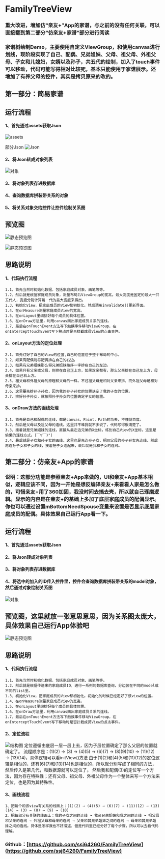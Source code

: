 # FamilyTreeView
### 重大改进，增加仿“亲友+”App的家谱，与之前的没有任何关联，可以直接翻到第二部分“仿亲友+家谱”部分进行阅读
### 家谱树绘制Demo，主要使用自定义ViewGroup，和使用canvas进行划线，现阶段实现了自己、配偶、兄弟姐妹、父母、祖父母、外祖父母、子女和儿媳妇，女婿以及孙子，共五代的绘制，加入了touch事件可以移动，代码可能写得相对比较死，基本只能使用于家谱展示。还增加了有养父母的控件，其实是拷贝原来的改的。

## 第一部分：简易家谱
## 运行流程

#### 1、首先通过assets获取Json
![assets](https://raw.githubusercontent.com/ssj64260/FamilyTreeView/master/image/QQ%E6%88%AA%E5%9B%BE20170602231531.png)

部分Json
![Json](https://raw.githubusercontent.com/ssj64260/FamilyTreeView/master/image/QQ%E6%88%AA%E5%9B%BE20170602231651.png)

#### 2、将Json转成对象列表
![对象](https://raw.githubusercontent.com/ssj64260/FamilyTreeView/master/image/QQ%E6%88%AA%E5%9B%BE20170602232244.png)

#### 3、将对象列表存进数据库
#### 4、查询数据库拼装带关系的对象
#### 5、将关系对象交给控件让控件绘制关系图

## 预览图

![静态预览图](https://raw.githubusercontent.com/ssj64260/FamilyTreeView/master/image/device-2017-06-23-155317.png)

![静态预览图](https://raw.githubusercontent.com/ssj64260/FamilyTreeView/master/image/device-2017-06-23-155343.png)


## 思路说明
#### 1、代码执行流程
	1.1、首先当然时初始化数据，包括家庭成员对象、画笔等等。
	1.2、然后就是根据家庭成员对象，测量布局后ViewGroup的宽高，最大高度是固定的最大一共五代人，宽度分别计算每一代的最大宽度来得出。
	1.3、初始化View，把家庭成员的View都初始化。然后调用invalidate()更新界面。
	1.4、在onMeasure测量家庭成员View的宽高。
	1.5、在onLayout里编排好每个成员的具体位置。
	1.6、在onDraw方法里，利用canvas画出家庭成员关系的连线。
	1.7、最后在onTouchEvent方法写下触摸事件移动ViewGroup，在onInterceptTouchEvent写下移动时是否拦截成员View的点击事件。
  
#### 2、onLayout方法的定位处理
	2.1、首先订好了自己的View的位置,自己的位置位于整个布局的中心。
	2.2、如果有配偶则将配偶排在自己的右边。
	2.3、如果有兄弟姐妹那么将兄弟姐妹按序一字排在自己的左边。
	2.4、如果只有父亲或父母，则排在自己正上方，如果双亲都有，那么父亲排在自己左上方，母亲排在自己右上方。
	2.5、祖父母和外祖父母的原理和父母的一样。不过祖父母是相对父亲来排，而外祖父母是相对母亲来排。
	2.6、这里要先排孙子孙女，因为我的孙子孙女的位置决定了我的子女的位置。
	2.7、排好孙子孙女，就按照孙子孙女的位置确定子女的位置。
	
#### 3、onDraw方法的画线处理
	3.1、首先是自己和配偶的连线，都是canvas，Paint，Path的功夫，不懂就百度。
	3.2、然后是父母以及祖父母的连线，这里并不难我就不多说了，代码写得很清楚了。
	3.3、接着就是兄弟姐妹的连线，直接从最左边兄弟的X坐标，练到自己View的X坐标，这里是偷懒的连线方式。(￣▽￣)")
	3.4、最后就是子女和孙子女的画线，这里也是先连孙子女，把同父母的孙子孙女先连线，然后再连孙子女和子女的线，接着把子女连起来，最后就是我和子女的连线。

## 第二部分：仿亲友+App的家谱
### 说明：这部分功能是参照亲友+App来做的，UI和亲友+App基本相似，逻辑应该不同，因为一开始是想反编译亲友+来看看人家是怎么做的，可惜亲友+用了360加固，我没时间去搞去壳，所以就自己琢磨逻辑。显示的内容是在亲友+的基础上多加了底层家庭成员的配偶显示。你也可以通过设置mBottomNeedSpouse变量来设置是否显示底层家庭成员的配偶。具体效果自己运行App看一下。

## 运行流程

#### 1、首先通过assets获取Json
#### 2、将Json转成对象列表
#### 3、将对象列表存进数据库
#### 4、将选中的加入的ID传入控件里，控件会查询数据库拼装带关系的model对象，然后通过对象绘制关系图
![对象](https://raw.githubusercontent.com/ssj64260/FamilyTreeView/master/image/%E4%BB%BF%E4%BA%B2%E5%8F%8B%2BModel.png)

## 预览图，这里就放一张意思意思，因为关系图太庞大，具体效果自己运行App体验吧

![静态预览图](https://raw.githubusercontent.com/ssj64260/FamilyTreeView/master/image/%E4%BB%BF%E4%BA%B2%E5%8F%8B%2B%E9%A2%84%E8%A7%88%E5%9B%BE.png)

## 思路说明
#### 1、代码执行流程
	1.1、首先当然时初始化数据，包括家庭成员对象、画笔等等。
	1.2、然后就是根据传进来的家庭成员ID，进行一系列的数据库查询，分边装在不同的model或不同的list里。
	1.3、初始化View，把家庭成员的View都初始化。初始化的时候已经定好了该view的位置。
	1.4、在onMeasure测量家庭成员View的宽高。
	1.5、在onLayout里编排好每个成员的具体位置。
	1.6、在onDraw方法里，利用canvas画出家庭成员关系的连线。
	1.7、最后在onTouchEvent方法写下触摸事件移动ViewGroup，在onInterceptTouchEvent写下移动时是否拦截成员View的点击事件。
  
#### 2、定位流程
![结构图](https://raw.githubusercontent.com/ssj64260/FamilyTreeView/master/image/%E7%BB%93%E6%9E%84%E5%9B%BE.png)
	定位遵循由底层一层一层上去，因为子层位置确定了那么父层的位置就确定了。
	流程顺序是：(1)(2) → (3) → (4)(5) → (6)(7) → (8)(9)(10) → (11)(12) → (13)(14)，具体逻辑可以看initView()方法
	由于(1)(2)和(4)(5)和(11)(12)的定位逻辑是相似的，还有(6)(7)和(13)(14)也是相似的，所以就分别写成了相同的方法，然后传入是第几代，和数据源就可以定位了。
	然后我和配偶(3)的定位写一个方法，因为存在特殊性；还有父母、祖父母、外祖父母作为一个整体来写一个方法来定位，也是因为其特殊性。
	
#### 3、画线流程
	1、把每个和该view有关系的线画上：(1)(2) → (4)(5) → (6)(7) → (11)(12) → (13)(14) → (3) → (8) → (9) → (10)
	2、把每部分有关联的线画上：我的子女之间的连线 → 我亲兄弟姐妹和我之间的连线 → 祖父母和父亲的连线 → 外祖父母和母亲的连线 → 父亲和其兄弟姐妹之间的连线 → 母亲和其兄弟姐妹之间的连线。具体是怎样我也不好描述，但是代码里已经分好了每个步骤，所以可以去看代码理解。
	
	
### Github：[https://github.com/ssj64260/FamilyTreeView](https://github.com/ssj64260/FamilyTreeView)



















